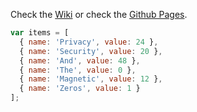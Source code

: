 Check the [Wiki](https://github.com/Atavic/ghacks-user.js/wiki) or check the [Github Pages](https://atavic.github.io/).

```javascript
var items = [
  { name: 'Privacy', value: 24 },
  { name: 'Security', value: 20 },
  { name: 'And', value: 48 },
  { name: 'The', value: 0 },
  { name: 'Magnetic', value: 12 },
  { name: 'Zeros', value: 1 }
];
```
